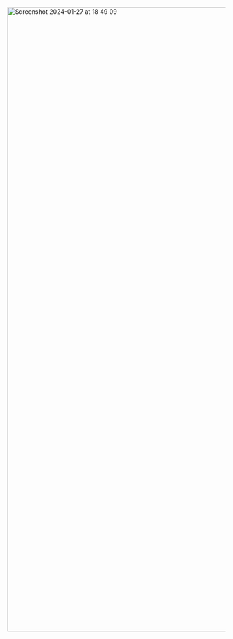 <img width="1440" alt="Screenshot 2024-01-27 at 18 49 09" src="https://github.com/gatotbima1104/instagram-clone/assets/73319544/5375923f-6b0f-4f9c-894a-fcd80cdaef36">
